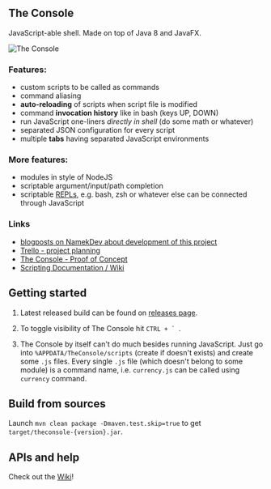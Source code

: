 ## The Console

JavaScript-able shell. Made on top of Java 8 and JavaFX.

![The Console](https://namek.github.io/TheConsole/screenshots/ss1.png)

### Features:

* custom scripts to be called as commands
* command aliasing
* **auto-reloading** of scripts when script file is modified
* command **invocation history** like in bash (keys UP, DOWN)
* run JavaScript one-liners *directly in shell* (do some math or whatever)
* separated JSON configuration for every script
* multiple **tabs** having separated JavaScript environments

### More features:
* modules in style of NodeJS
* scriptable argument/input/path completion
* scriptable [REPLs](https://en.wikipedia.org/wiki/Read%E2%80%93eval%E2%80%93print_loop), e.g. bash, zsh or whatever else can be connected through JavaScript

### Links

* [blogposts on NamekDev about development of this project](www.namekdev.net/topics/dailies/the-console/)
* [Trello - project planning](https://trello.com/b/4Ez5pAx7/the-console-2)
* [The Console - Proof of Concept](https://github.com/Namek/TheConsole_POC)
* [Scripting Documentation / Wiki](https://github.com/Namek/TheConsole/wiki)

## Getting started

1. Latest released build can be found on [releases page](https://github.com/Namek/TheConsole/releases/).

2. To toggle visibility of The Console hit ``CTRL + ` ``.

3. The Console by itself can't do much besides running JavaScript. Just go into `%APPDATA/TheConsole/scripts` (create if doesn't exists) and create some `.js` files. Every single `.js` file (which doesn't belong to some module) is a command name, i.e. `currency.js` can be called using `currency` command.

## Build from sources

Launch `mvn clean package -Dmaven.test.skip=true` to get `target/theconsole-{version}.jar`.


## APIs and help

Check out the [Wiki](../../wiki)!

